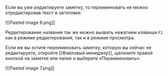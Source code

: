 Если вы уже редактируете заметку, то переименовать ее можно отредактировав текст в заголовке:

![[Pasted image 6.png]]

Редактирование названия так же можно вызвать нажатием клавиши `F2` как в режиме редактирования, так и в режиме просмотра.

Если же вы хотите переименовать заметку, которую вы сейчас не редактируете, откройте [[Файловый менеджер]], щелкните правой кнопкой на заметке или папке и выберите «Переименовать»:

![[Pasted image 7.png]]